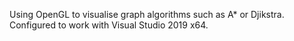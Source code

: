 Using OpenGL to visualise graph algorithms such as A* or Djikstra. Configured to work with Visual Studio 2019 x64.
